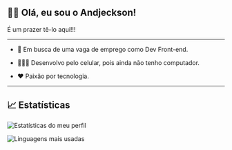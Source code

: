 ## 🤙🏾 Olá, eu sou o Andjeckson!

<p>É um prazer tê-lo aqui!!!</p>

<hr>

* 🔭 Em busca de uma vaga de emprego como Dev Front-end.

* 👨🏾‍💻 Desenvolvo pelo celular, pois ainda não tenho computador.

* ❤️ Paixão por tecnologia.

<hr>

## 📈 Estatísticas

![Estatísticas do meu perfil](https://github-readme-stats.vercel.app/api?username=andjeckson&bg_color=90,000000,0E3EA0&show_icons=true&theme=dark&icon_color=206AFF&text_color=9CBDFF&ring_color=206AFF&border_color=206AFF&title_color=206AFF&border_radius=20&rank_icon=github&locale=pt-br)

![Linguagens mais usadas](https://github-readme-stats.vercel.app/api/top-langs/?username=andjeckson&layout=compact&theme=dark&locale=pt-br&text_color=9CBDFF&border_color=206AFF&title_color=206AFF&border_radius=20)
